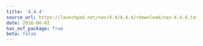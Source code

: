 ```yaml
---
title: '4.4.4'
source_url: https://launchpad.net/nav/4.4/4.4.4/+download/nav-4.4.4.tar.gz
date: 2016-06-02
has_ovf_package: True
beta: false
---
```

